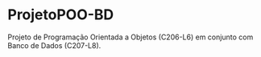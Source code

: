 # ProjetoPOO-BD
Projeto de Programação Orientada a Objetos (C206-L6) em conjunto com Banco de Dados (C207-L8).
